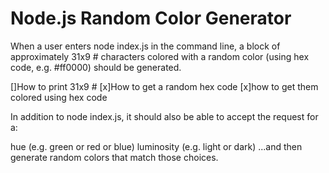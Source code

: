# Node.js Random Color Generator

When a user enters node index.js in the command line, a block of approximately 31x9 # characters colored with a random color (using hex code, e.g. #ff0000) should be generated.

[]How to print 31x9 #
[x]How to get a random hex code
[x]how to get them colored using hex code

In addition to node index.js, it should also be able to accept the request for a:

hue (e.g. green or red or blue)
luminosity (e.g. light or dark)
...and then generate random colors that match those choices.
